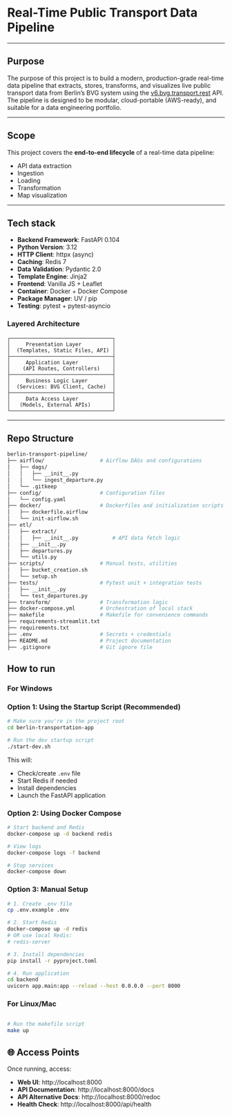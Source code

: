 # Real-Time Public Transport Data Pipeline

---

## Purpose

The purpose of this project is to build a modern, production-grade real-time data pipeline that extracts, stores, transforms, and visualizes live public transport data from Berlin’s BVG system using the [v6.bvg.transport.rest](https://v6.bvg.transport.rest) API. The pipeline is designed to be modular, cloud-portable (AWS-ready), and suitable for a data engineering portfolio.

---

## Scope

This project covers the **end-to-end lifecycle** of a real-time data pipeline:
- API data extraction
- Ingestion
- Loading
- Transformation
- Map visualization

---

## Tech stack

- **Backend Framework**: FastAPI 0.104
- **Python Version**: 3.12
- **HTTP Client**: httpx (async)
- **Caching**: Redis 7
- **Data Validation**: Pydantic 2.0
- **Template Engine**: Jinja2
- **Frontend**: Vanilla JS + Leaflet
- **Container**: Docker + Docker Compose
- **Package Manager**: UV / pip
- **Testing**: pytest + pytest-asyncio


### Layered Architecture

```
┌─────────────────────────────────┐
│     Presentation Layer          │
│  (Templates, Static Files, API) │
├─────────────────────────────────┤
│     Application Layer           │
│    (API Routes, Controllers)    │
├─────────────────────────────────┤
│     Business Logic Layer        │
│  (Services: BVG Client, Cache)  │
├─────────────────────────────────┤
│     Data Access Layer           │
│   (Models, External APIs)       │
└─────────────────────────────────┘
```
---

## Repo Structure

```bash
berlin-transport-pipeline/
├── airflow/                  # Airflow DAGs and configurations
│   ├── dags/
│   │   ├── __init__.py
│   │   └── ingest_departure.py
│   └── .gitkeep
├── config/                   # Configuration files
│   └── config.yaml
├── docker/                   # Dockerfiles and initialization scripts
│   ├── dockerfile.airflow
│   └── init-airflow.sh
├── etl/
│   ├── extract/
│   │   ├── __init__.py           # API data fetch logic
│   ├── __init__.py
│   ├── departures.py
│   └── utils.py
├── scripts/                  # Manual tests, utilities
│   ├── bucket_creation.sh
│   └── setup.sh
├── tests/                    # Pytest unit + integration tests
│   ├── __init__.py
│   └── test_departures.py
├── transform/                # Transformation logic
├── docker-compose.yml        # Orchestration of local stack
├── makefile                  # Makefile for convenience commands
├── requirements-streamlit.txt
├── requirements.txt
├── .env                      # Secrets + credentials
├── README.md                 # Project documentation
├── .gitignore                # Git ignore file
```

## How to run

### For Windows

### Option 1: Using the Startup Script (Recommended)

```bash
# Make sure you're in the project root
cd berlin-transportation-app

# Run the dev startup script
./start-dev.sh
```

This will:
- Check/create `.env` file
- Start Redis if needed
- Install dependencies
- Launch the FastAPI application

### Option 2: Using Docker Compose

```bash
# Start backend and Redis
docker-compose up -d backend redis

# View logs
docker-compose logs -f backend

# Stop services
docker-compose down
```

### Option 3: Manual Setup

```bash
# 1. Create .env file
cp .env.example .env

# 2. Start Redis
docker-compose up -d redis
# OR use local Redis:
# redis-server

# 3. Install dependencies
pip install -r pyproject.toml

# 4. Run application
cd backend
uvicorn app.main:app --reload --host 0.0.0.0 --port 8000
```

### For Linux/Mac
```bash

# Run the makefile script
make up
```

## 🌐 Access Points

Once running, access:

- **Web UI**: http://localhost:8000
- **API Documentation**: http://localhost:8000/docs
- **API Alternative Docs**: http://localhost:8000/redoc
- **Health Check**: http://localhost:8000/api/health